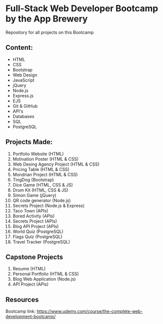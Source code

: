 # Full-Stack Web Developer Bootcamp by the App Brewery
Repository for all projects on this Bootcamp

## Content:
- HTML
- CSS
- Bootstrap
- Web Design
- JavaScript
- jQuery
- Node.js
- Express.js
- EJS
- Git & GitHub
- API's
- Databases
- SQL
- PostgreSQL

<!--- 
- Authentication & Security 
- React.js
- Web3 Decentralised App (DApp)
- Build Your First Defi DApp - DBANKK
- Deploying to the ICP Live Blockchain
- Building DApps on ICP with a React Frontend
- Create Your Own Crypto Token
- Minting NFTs and Building an NFT Marketplace like OpenSea
- AAA
-->

## Projects Made:
1. Portfolio Website (HTML)
2. Motivation Poster (HTML & CSS)
3. Web Desing Agency Project (HTML & CSS)
4. Pricing Table (HTML & CSS)
6. Mondrian Project (HTML & CSS)
7. TingDog (Bootstrap)
8. Dice Game (HTML, CSS & JS)
9. Drum Kit (HTML, CSS & JS)
10. Simon Game (jQuery)
11. QR code generator (Node.js)
12. Secrets Project (Node.js & Express)
13. Taco Town (APIs)
14. Bored Activity (APIs)
15. Secrets Project (APIs)
16. Blog API Project (APIs)
17. World Quiz (PostgreSQL)
18. Flags Quiz (PostgreSQL)
19. Travel Tracker (PostgreSQL)

## Capstone Projects
1. Resume (HTML)
2. Personal Portfolio (HTML & CSS)
3. Blog Web Application (Node.js)
4. API Project (APIs)

## Resources

Bootcamp link: https://www.udemy.com/course/the-complete-web-development-bootcamp/